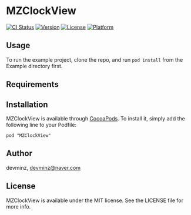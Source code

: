 # MZClockView

[![CI Status](http://img.shields.io/travis/devminz/MZClockView.svg?style=flat)](https://travis-ci.org/devminz/MZClockView)
[![Version](https://img.shields.io/cocoapods/v/MZClockView.svg?style=flat)](http://cocoadocs.org/docsets/MZClockView)
[![License](https://img.shields.io/cocoapods/l/MZClockView.svg?style=flat)](http://cocoadocs.org/docsets/MZClockView)
[![Platform](https://img.shields.io/cocoapods/p/MZClockView.svg?style=flat)](http://cocoadocs.org/docsets/MZClockView)

## Usage

To run the example project, clone the repo, and run `pod install` from the Example directory first.

## Requirements

## Installation

MZClockView is available through [CocoaPods](http://cocoapods.org). To install
it, simply add the following line to your Podfile:

    pod "MZClockView"

## Author

devminz, devminz@naver.com

## License

MZClockView is available under the MIT license. See the LICENSE file for more info.

